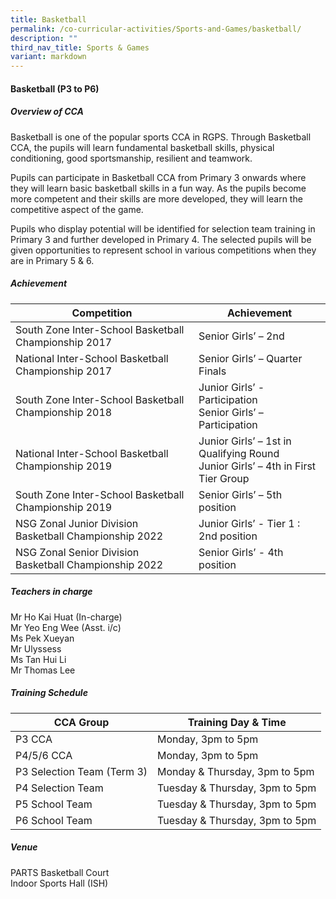 ```yaml
---
title: Basketball
permalink: /co-curricular-activities/Sports-and-Games/basketball/
description: ""
third_nav_title: Sports & Games
variant: markdown
---
```

#### **Basketball  (P3 to P6)**

##### **Overview of CCA**
Basketball is one of the popular sports CCA in RGPS. Through Basketball CCA, the pupils will learn fundamental basketball skills, physical conditioning, good sportsmanship, resilient and teamwork. 

Pupils can participate in Basketball CCA from Primary 3 onwards where they will learn basic basketball skills in a fun way. As the pupils become more competent and their skills are more developed, they will learn the competitive aspect of the game.

Pupils who display potential will be identified for selection team training in Primary 3 and further developed in Primary 4. The selected pupils will be given opportunities to represent school in various competitions when they are in Primary 5 &amp; 6.



##### **Achievement**

|Competition|	Achievement|
|-------------|--------------|
|South Zone Inter-School Basketball Championship 2017|Senior Girls’ – 2nd |  
|National Inter-School Basketball Championship 2017	|Senior Girls’ – Quarter Finals|
|South Zone Inter-School Basketball Championship 2018|	Junior Girls’ - Participation<br>Senior Girls’ – Participation|
|National Inter-School Basketball Championship 2019|	Junior Girls’ – 1st in Qualifying Round<br>Junior Girls’ – 4th in First Tier Group|
|South Zone Inter-School Basketball Championship 2019|	Senior Girls’ – 5th position|
|NSG Zonal Junior Division Basketball Championship 2022|	Junior Girls’ - Tier 1 :  2nd position|
|NSG Zonal Senior Division Basketball Championship 2022|	Senior Girls’ - 4th position|


##### **Teachers in charge**

Mr Ho Kai Huat  (In-charge)<br>
Mr Yeo Eng Wee (Asst. i/c)<br>
Ms Pek Xueyan<br>
Mr Ulyssess<br>
Ms Tan Hui Li<br>
Mr Thomas Lee

##### **Training Schedule**

|CCA Group| Training Day &amp; Time|
|-----------|------------|
|P3 CCA |Monday, 3pm to 5pm|
|P4/5/6 CCA |Monday, 3pm to 5pm|
|P3 Selection Team (Term 3) |Monday &amp; Thursday, 3pm to 5pm|
|P4 Selection Team |Tuesday &amp; Thursday, 3pm to 5pm|
|P5 School Team |Tuesday &amp; Thursday, 3pm to 5pm|
|P6 School Team |Tuesday &amp; Thursday, 3pm to 5pm|

##### **Venue**
PARTS Basketball Court<br>
Indoor Sports Hall (ISH)